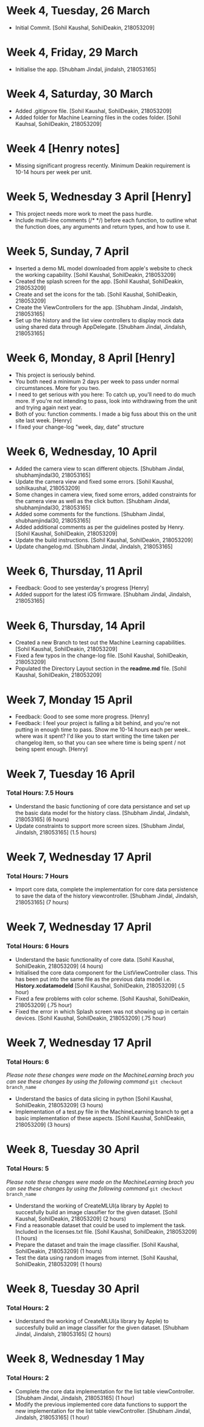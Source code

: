 
# Week 4, Tuesday, 26 March
- Initial Commit. [Sohil Kaushal, SohilDeakin, 218053209]

# Week 4, Friday, 29 March
- Initialise the app. [Shubham Jindal, jindalsh, 218053165]

# Week 4, Saturday, 30 March
- Added .gitignore file. [Sohil Kaushal, SohilDeakin, 218053209]
- Added folder for Machine Learning files in the codes folder. [Sohil Kauhsal, SohilDeakin, 218053209]

# Week 4 [Henry notes]
- Missing significant progress recently. Minimum Deakin requirement is 10-14 hours per week per unit.

# Week 5, Wednesday 3 April [Henry]
- This project needs more work to meet the pass hurdle.
- Include multi-line comments (/* */) before each function, to outline what the function does, any arguments and return types, and how to use it.

# Week 5, Sunday, 7 April
- Inserted a demo ML model downloaded from apple's website to check the working capability. [Sohil Kaushal, SohilDeakin, 218053209]
- Created the splash screen for the app. [Sohil Kaushal, SohilDeakin, 218053209]
- Create and set the icons for the tab. [Sohil Kaushal, SohilDeakin, 218053209]
- Create the ViewControllers for the app. [Shubham Jindal, Jindalsh, 218053165]
- Set up the history and the list view controllers to display mock data using shared data through AppDelegate. [Shubham Jindal, Jindalsh, 218053165]

# Week 6, Monday, 8 April [Henry]
- This project is seriously behind.
- You both need a minimum 2 days per week to pass under normal circumstances. More for you two.
- I need to get serious with you here: To catch up, you'll need to do much more. If you're not intending to pass, look into withdrawing from the unit and trying again next year.
- Both of you: function comments. I made a big fuss about this on the unit site last week. [Henry]
- I fixed your change-log "week, day, date" structure

# Week 6, Wednesday, 10 April
- Added the camera view to scan different objects. [Shubham Jindal, shubhamjindal30, 218053165]
- Update the camera view and fixed some errors. [Sohil Kaushal, sohilkaushal, 218053209]
- Some changes in camera view, fixed some errors, added constraints for the camera view as well as the click button. [Shubham Jindal, shubhamjindal30, 218053165]
- Added some comments for the functions. [Shubham Jindal, shubhamjindal30, 218053165]
- Added additional comments as per the guidelines posted by Henry. [Sohil Kaushal, SohilDeakin, 218053209]
- Update the build instructions. [Sohil Kaushal, SohilDeakin, 218053209]
- Update changelog.md. [Shubham Jindal, Jindalsh, 218053165]

# Week 6, Thursday, 11 April
- Feedback: Good to see yesterday's progress [Henry]
- Added support for the latest iOS firmware. [Shubham Jindal, Jindalsh, 218053165]

# Week 6, Thursday, 14 April
- Created a new Branch to test out the Machine Learning capabilities. [Sohil Kaushal, SohilDeakin, 218053209]
- Fixed a few typos in the change-log file. [Sohil Kaushal, SohilDeakin, 218053209]
- Populated the Directory Layout section in the **readme.md** file. [Sohil Kaushal, SohilDeakin, 218053209]

# Week 7, Monday 15 April
- Feedback: Good to see some more progress. [Henry]
- Feedback: I feel your project is falling a bit behind, and you're not putting in enough time to pass. Show me 10-14 hours each per week.. where was it spent? I'd like you to start writing the time taken per changelog item, so that you can see where time is being spent / not being spent enough. [Henry]

# Week 7, Tuesday 16 April
### Total Hours: 7.5 Hours
- Understand the basic functioning of core data persistance and set up the basic data model for the history class. [Shubham Jindal, Jindalsh, 218053165] (6 hours)
- Update constraints to support more screen sizes. [Shubham Jindal, Jindalsh, 218053165] (1.5 hours)

# Week 7, Wednesday 17 April
### Total Hours: 7 Hours
- Import core data, complete the implementation for core data persistence to save the data of the history viewcontroller. [Shubham Jindal, Jindalsh, 218053165] (7 hours)

# Week 7, Wednesday 17 April
### Total Hours: 6 Hours
- Understand the basic functionality of core data. [Sohil Kaushal, SohilDeakin, 218053209] (4 hours)
- Initialised the core data component for the ListViewController class. This has been put into the same file as the previous data model i.e. **History.xcdatamodeld** [Sohil Kaushal, SohilDeakin, 218053209] (.5 hour)
- Fixed a few problems with color scheme. [Sohil Kaushal, SohilDeakin, 218053209] (.75 hour)
- Fixed the error in which Splash screen was not showing up in certain devices. [Sohil Kaushal, SohilDeakin, 218053209] (.75 hour)
# Week 7, Wednesday 17 April
### Total Hours: 6
*Please note these changes were made on the MachineLearning brach you can see these changes by using the following command*
`git checkout branch_name`
- Understand the basics of data slicing in python [Sohil Kaushal, SohilDeakin, 218053209] (3 hours)
- Implementation of a test.py file in the MachineLearning branch to get a basic implementation of these aspects. [Sohil Kaushal, SohilDeakin, 218053209] (3 hours)

# Week 8, Tuesday 30 April
### Total Hours: 5
*Please note these changes were made on the MachineLearning brach you can see these changes by using the following command*
`git checkout branch_name`
- Understand the working of CreateMLUI(a library by Apple) to succesfully build an image classifier for the given dataset. [Sohil Kaushal, SohilDeakin, 218053209] (2 hours)
- Find a reasonable dataset that could be used to implement the task. Included in the licenses.txt file. [Sohil Kaushal, SohilDeakin, 218053209] (1 hours)
- Prepare the dataset and train the image classifier. [Sohil Kaushal, SohilDeakin, 218053209] (1 hours)
- Test the data using random images from internet. [Sohil Kaushal, SohilDeakin, 218053209] (1 hours)

# Week 8, Tuesday 30 April
### Total Hours: 2
- Understand the working of CreateMLUI(a library by Apple) to succesfully build an image classifier for the given dataset. [Shubham Jindal, Jindalsh, 218053165] (2 hours)

# Week 8, Wednesday 1 May
### Total Hours: 2
- Complete the core data implementation for the list table viewController. [Shubham Jindal, Jindalsh, 218053165] (1 hour)
- Modify the previous implemented core data functions to support the new implementation for the list table viewController. [Shubham Jindal, Jindalsh, 218053165] (1 hour)
